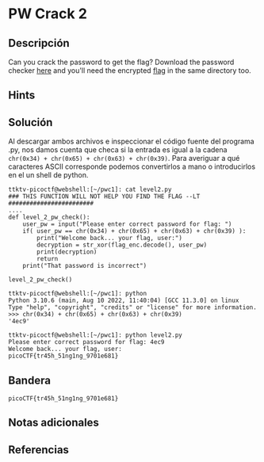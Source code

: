 # PW Crack 2

## Descripción
Can you crack the password to get the flag? Download the password checker [here](https://artifacts.picoctf.net/c/17/level2.py) and you'll need the encrypted [flag](https://artifacts.picoctf.net/c/17/level2.flag.txt.enc) in the same directory too.

## Hints


## Solución
Al descargar ambos archivos e inspeccionar el código fuente del programa .py, nos damos cuenta que checa si la entrada es igual a la cadena `chr(0x34) + chr(0x65) + chr(0x63) + chr(0x39)`. Para averiguar a qué caracteres ASCII corresponde podemos convertirlos a mano o introducirlos en el un shell de python.
```
ttktv-picoctf@webshell:[~/pwc1]: cat level2.py 
### THIS FUNCTION WILL NOT HELP YOU FIND THE FLAG --LT ########################
....
def level_2_pw_check():
    user_pw = input("Please enter correct password for flag: ")
    if( user_pw == chr(0x34) + chr(0x65) + chr(0x63) + chr(0x39) ):
        print("Welcome back... your flag, user:")
        decryption = str_xor(flag_enc.decode(), user_pw)
        print(decryption)
        return
    print("That password is incorrect")

level_2_pw_check()

ttktv-picoctf@webshell:[~/pwc1]: python
Python 3.10.6 (main, Aug 10 2022, 11:40:04) [GCC 11.3.0] on linux
Type "help", "copyright", "credits" or "license" for more information.
>>> chr(0x34) + chr(0x65) + chr(0x63) + chr(0x39)
'4ec9'

ttktv-picoctf@webshell:[~/pwc1]: python level2.py
Please enter correct password for flag: 4ec9
Welcome back... your flag, user:
picoCTF{tr45h_51ng1ng_9701e681}
```

## Bandera 
```
picoCTF{tr45h_51ng1ng_9701e681}
```

## Notas adicionales


## Referencias

